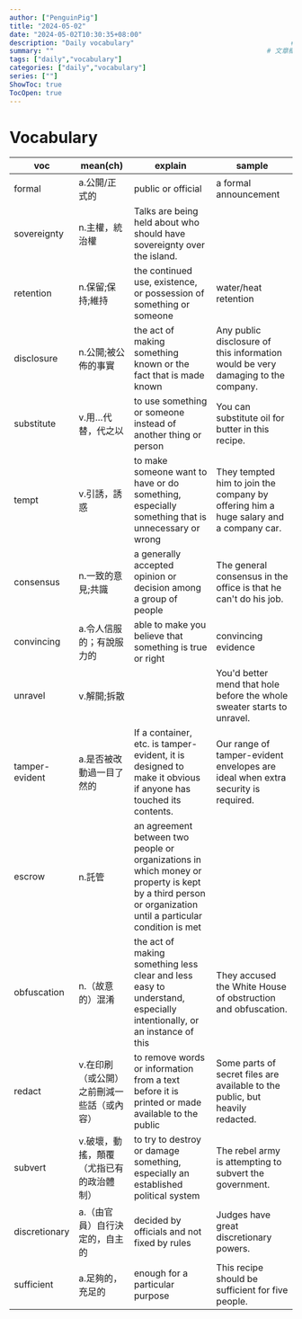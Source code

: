```yaml
---
author: ["PenguinPig"]
title: "2024-05-02"
date: "2024-05-02T10:30:35+08:00"
description: "Daily vocabulary"                                       # 文章簡易描述(顯示在文章最上頭文件標題之前)
summary: ""                                                     # 文章概要    (顯示在首頁供快速查看)
tags: ["daily","vocabulary"]
categories: ["daily","vocabulary"]
series: [""]
ShowToc: true
TocOpen: true
---
```


# Vocabulary

| voc            | mean(ch)                                   | explain                                                                                                                                                   | sample                                                                                |
| -------------- | ------------------------------------------ | --------------------------------------------------------------------------------------------------------------------------------------------------------- | ------------------------------------------------------------------------------------- |
| formal         | a.公開/正式的                              | public or official                                                                                                                                        | a formal announcement                                                                 |
| sovereignty    | n.主權，統治權                             | Talks are being held about who should have sovereignty over the island.                                                                                   |
| retention      | n.保留;保持;維持                           | the continued use, existence, or possession of something or someone                                                                                       | water/heat retention                                                                  |
| disclosure     | n.公開;被公佈的事實                        | the act of making something known or the fact that is made known                                                                                          | Any public disclosure of this information would be very damaging to the company.      |
| substitute     | v.用…代替，代之以                          | to use something or someone instead of another thing or person                                                                                            | You can substitute oil for butter in this recipe.                                     |
| tempt          | v.引誘，誘惑                               | to make someone want to have or do something, especially something that is unnecessary or wrong                                                           | They tempted him to join the company by offering him a huge salary and a company car. |
| consensus      | n.一致的意見;共識                          | a generally accepted opinion or decision among a group of people                                                                                          | The general consensus in the office is that he can't do his job.                      |
| convincing     | a.令人信服的；有說服力的                   | able to make you believe that something is true or right                                                                                                  | convincing evidence                                                                   |
| unravel        | v.解開;拆散                                |                                                                                                                                                           | You'd better mend that hole before the whole sweater starts to unravel.               |
| tamper-evident | a.是否被改動過一目了然的                   | If a container, etc. is tamper-evident, it is designed to make it obvious if anyone has touched its contents.                                             | Our range of tamper-evident envelopes are ideal when extra security is required.      |
| escrow         | n.託管                                     | an agreement between two people or organizations in which money or property is kept by a third person or organization until a particular condition is met |
| obfuscation    | n.（故意的）混淆                           | the act of making something less clear and less easy to understand, especially intentionally, or an instance of this                                      | They accused the White House of obstruction and obfuscation.                          |
| redact         | v.在印刷（或公開）之前刪減一些話（或內容） | to remove words or information from a text before it is printed or made available to the public                                                           | Some parts of secret files are available to the public, but heavily redacted.         |
| subvert        | v.破壞，動搖，顛覆（尤指已有的政治體制）   | to try to destroy or damage something, especially an established political system                                                                         | The rebel army is attempting to subvert the government.                               |
| discretionary  | a.（由官員）自行決定的，自主的             | decided by officials and not fixed by rules                                                                                                               | Judges have great discretionary powers.                                               |
| sufficient     | a.足夠的，充足的                           | enough for a particular purpose                                                                                                                           | This recipe should be sufficient for five people.                                     |